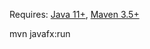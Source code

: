 Requires: [Java 11+](https://adoptopenjdk.net/), [Maven 3.5+](https://maven.apache.org/download.cgi)

mvn javafx:run